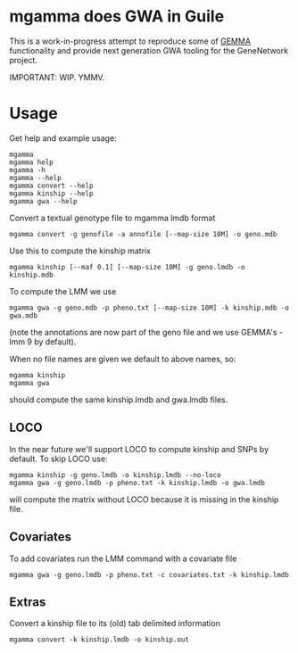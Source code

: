 # mgamma does GWA in Guile

This is a work-in-progress attempt to reproduce some of
[GEMMA](https://github.com/genetics-statistics/GEMMA) functionality and provide next generation GWA tooling for the GeneNetwork project.

IMPORTANT: WIP. YMMV.

# Usage

Get help and example usage:
```
mgamma
mgamma help
mgamma -h
mgamma --help
mgamma convert --help
mgamma kinship --help
mgamma gwa --help
```

Convert a textual genotype file to mgamma lmdb format

```
mgamma convert -g genofile -a annofile [--map-size 10M] -o geno.mdb
```

Use this to compute the kinship matrix

```
mgamma kinship [--maf 0.1] [--map-size 10M] -g geno.lmdb -o kinship.mdb
```

To compute the LMM we use

```
mgamma gwa -g geno.mdb -p pheno.txt [--map-size 10M] -k kinship.mdb -o gwa.mdb
```

(note the annotations are now part of the geno file and we use GEMMA's -lmm 9 by default).

When no file names are given we default to above names, so:

```
mgamma kinship
mgamma gwa
```

should compute the same kinship.lmdb and gwa.lmdb files.

## LOCO

In the near future we'll support LOCO to compute kinship and SNPs by default. To skip LOCO use:

```
mgamma kinship -g geno.lmdb -o kinship.lmdb --no-loco
mgamma gwa -g geno.lmdb -p pheno.txt -k kinship.lmdb -o gwa.lmdb
```

will compute the matrix without LOCO because it is missing in the kinship file.

## Covariates

To add covariates run the LMM command with a covariate file

```
mgamma gwa -g geno.lmdb -p pheno.txt -c covariates.txt -k kinship.lmdb
```

## Extras

Convert a kinship file to its (old) tab delimited information

```
mgamma convert -k kinship.lmdb -o kinship.out
```
